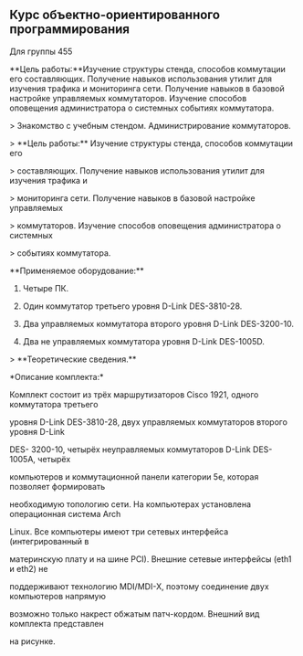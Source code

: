 ## Курс объектно-ориентированного программирования

Для группы 455



**Цель работы:**Изучение структуры стенда, способов коммутации его составляющих. Получение навыков использования утилит для изучения трафика и мониторинга сети. Получение навыков в базовой настройке управляемых коммутаторов. Изучение способов оповещения администратора о системных событиях коммутатора.

&gt;   Знакомство с учебным стендом. Администрирование коммутаторов.



&gt;   \*\*Цель работы:\*\* Изучение структуры стенда, способов коммутации его

&gt;   составляющих. Получение навыков использования утилит для изучения трафика и

&gt;   мониторинга сети. Получение навыков в базовой настройке управляемых

&gt;   коммутаторов. Изучение способов оповещения администратора о системных

&gt;   событиях коммутатора.



\*\*Применяемое оборудование:\*\*



1. Четыре ПК.



2. Один коммутатор третьего уровня D-Link DES-3810-28.



3. Два управляемых коммутатора второго уровня D-Link DES-3200-10.



4. Два не управляемых коммутатора уровня D-Link DES-1005D.



&gt;   \*\*Теоретические сведения.\*\*



\*Описание комплекта:\*



Комплект состоит из трёх маршрутизаторов Cisco 1921, одного коммутатора третьего

уровня D-Link DES-3810-28, двух управляемых коммутаторов второго уровня D-Link

DES- 3200-10, четырёх неуправляемых коммутаторов D-Link DES-1005A, четырёх

компьютеров и коммутационной панели категории 5е, которая позволяет формировать

необходимую топологию сети. На компьютерах установлена операционная система Arch

Linux. Все компьютеры имеют три сетевых интерфейса \(интегрированный в

материнскую плату и на шине PCI\). Внешние сетевые интерфейсы \(eth1 и eth2\) не

поддерживают технологию MDI/MDI-X, поэтому соединение двух компьютеров напрямую

возможно только накрест обжатым патч-кордом. Внешний вид комплекта представлен

на рисунке.





